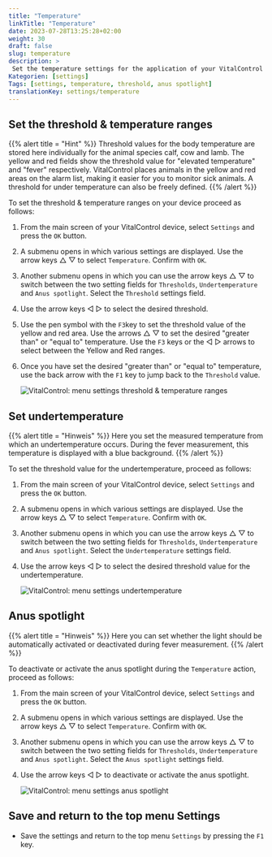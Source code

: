 ```yaml
---
title: "Temperature"
linkTitle: "Temperature"
date: 2023-07-28T13:25:28+02:00
weight: 30
draft: false
slug: temperature
description: >
 Set the temperature settings for the application of your VitalControl device
Kategorien: [settings]
Tags: [settings, temperature, threshold, anus spotlight]
translationKey: settings/temperature
---
```

## Set the threshold & temperature ranges
{{% alert title = "Hint" %}}
Threshold values for the body temperature are stored here individually for the animal species calf, cow and lamb. The yellow and red fields show the threshold value for "elevated temperature" and "fever" respectively. VitalControl places animals in the yellow and red areas on the alarm list, making it easier for you to monitor sick animals. A threshold for under temperature can also be freely defined.
{{% /alert %}}

To set the threshold & temperature ranges on your device proceed as follows:

1. From the main screen of your VitalControl device, select `Settings` and press the `OK` button.

2. A submenu opens in which various settings are displayed. Use the arrow keys △ ▽ to select `Temperature`. Confirm with `OK`.

3. Another submenu opens in which you can use the arrow keys △ ▽ to switch between the two setting fields for `Thresholds`, `Undertemperature` and `Anus spotlight`. Select the `Threshold` settings field.

4. Use the arrow keys ◁ ▷ to select the desired threshold.

5. Use the pen symbol with the `F3`key to set the threshold value of the yellow and red area. Use the arrows △ ▽ to set the desired "greater than" or "equal to" temperature. Use the `F3` keys or the ◁ ▷ arrows to select between the Yellow and Red ranges.

6. Once you have set the desired "greater than" or "equal to" temperature, use the back arrow with the `F1` key to jump back to the `Threshold` value.

    ![VitalControl: menu settings threshold & temperature ranges](../images/threshold.png "Threshold & Temperature ranges")


## Set undertemperature
{{% alert title = "Hinweis" %}}
Here you set the measured temperature from which an undertemperature occurs. During the fever measurement, this temperature is displayed with a blue background.
{{% /alert %}}

To set the threshold value for the undertemperature, proceed as follows:

1. From the main screen of your VitalControl device, select `Settings` and press the `OK` button.

2. A submenu opens in which various settings are displayed. Use the arrow keys △ ▽ to select `Temperature`. Confirm with `OK`.

3. Another submenu opens in which you can use the arrow keys △ ▽ to switch between the two setting fields for `Thresholds`, `Undertemperature` and `Anus spotlight`. Select the `Undertemperature` settings field.

4. Use the arrow keys ◁ ▷ to select the desired threshold value for the undertemperature.

    ![VitalControl: menu settings undertemperature](../images/undertemperature.png "Undertemperature")

## Anus spotlight
{{% alert title = "Hinweis" %}}
Here you can set whether the light should be automatically activated or deactivated during fever measurement. 
{{% /alert %}}

To deactivate or activate the anus spotlight during the `Temperature` action, proceed as follows:

1. From the main screen of your VitalControl device, select `Settings` and press the `OK` button.

2. A submenu opens in which various settings are displayed. Use the arrow keys △ ▽ to select `Temperature`. Confirm with `OK`.

3.  Another submenu opens in which you can use the arrow keys △ ▽ to switch between the two setting fields for `Thresholds`, `Undertemperature` and `Anus spotlight`. Select the `Anus spotlight` settings field.

4. Use the arrow keys ◁ ▷ to deactivate or activate the anus spotlight.

    ![VitalControl: menu settings anus spotlight](../images/anusspotlight.png "Anus spotlight")

## Save and return to the top menu Settings

- Save the settings and return to the top menu `Settings` by pressing the `F1` key.


